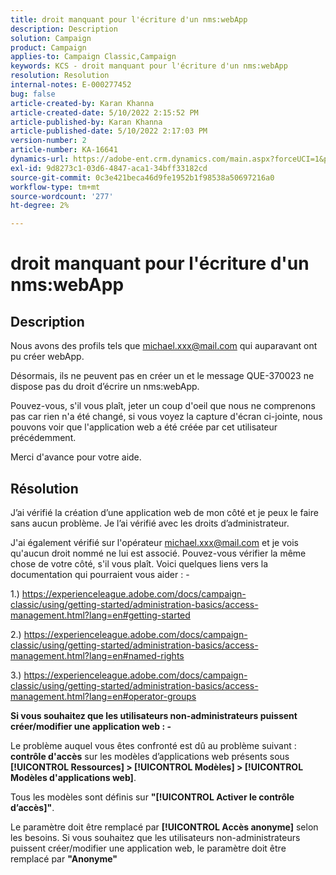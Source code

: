 ```yaml
---
title: droit manquant pour l'écriture d'un nms:webApp
description: Description
solution: Campaign
product: Campaign
applies-to: Campaign Classic,Campaign
keywords: KCS - droit manquant pour l'écriture d'un nms:webApp
resolution: Resolution
internal-notes: E-000277452
bug: false
article-created-by: Karan Khanna
article-created-date: 5/10/2022 2:15:52 PM
article-published-by: Karan Khanna
article-published-date: 5/10/2022 2:17:03 PM
version-number: 2
article-number: KA-16641
dynamics-url: https://adobe-ent.crm.dynamics.com/main.aspx?forceUCI=1&pagetype=entityrecord&etn=knowledgearticle&id=8fb70db0-6bd0-ec11-a7b5-00224809c556
exl-id: 9d8273c1-03d6-4847-aca1-34bff33182cd
source-git-commit: 0c3e421beca46d9fe1952b1f98538a50697216a0
workflow-type: tm+mt
source-wordcount: '277'
ht-degree: 2%

---
```


# droit manquant pour l&#39;écriture d&#39;un nms:webApp

## Description


Nous avons des profils tels que michael.xxx@mail.com qui auparavant ont pu créer webApp.

Désormais, ils ne peuvent pas en créer un et le message QUE-370023 ne dispose pas du droit d’écrire un nms:webApp.

Pouvez-vous, s&#39;il vous plaît, jeter un coup d&#39;oeil que nous ne comprenons pas car rien n&#39;a été changé, si vous voyez la capture d&#39;écran ci-jointe, nous pouvons voir que l&#39;application web a été créée par cet utilisateur précédemment.

Merci d&#39;avance pour votre aide.


## Résolution


J’ai vérifié la création d’une application web de mon côté et je peux le faire sans aucun problème. Je l’ai vérifié avec les droits d’administrateur.

J&#39;ai également vérifié sur l&#39;opérateur michael.xxx@mail.com et je vois qu&#39;aucun droit nommé ne lui est associé. Pouvez-vous vérifier la même chose de votre côté, s&#39;il vous plaît. Voici quelques liens vers la documentation qui pourraient vous aider : -

1.) https://experienceleague.adobe.com/docs/campaign-classic/using/getting-started/administration-basics/access-management.html?lang=en#getting-started

2.) https://experienceleague.adobe.com/docs/campaign-classic/using/getting-started/administration-basics/access-management.html?lang=en#named-rights

3.) https://experienceleague.adobe.com/docs/campaign-classic/using/getting-started/administration-basics/access-management.html?lang=en#operator-groups



<b>Si vous souhaitez que les utilisateurs non-administrateurs puissent créer/modifier une application web : -</b>

Le problème auquel vous êtes confronté est dû au problème suivant : <b>contrôle d&#39;accès</b> sur les modèles d’applications web présents sous <b>[!UICONTROL Ressources] > [!UICONTROL Modèles] > [!UICONTROL Modèles d&#39;applications web]</b>.

Tous les modèles sont définis sur <b>&quot;[!UICONTROL Activer le contrôle d’accès]&quot;</b>.

Le paramètre doit être remplacé par <b>[!UICONTROL Accès anonyme]</b> selon les besoins. Si vous souhaitez que les utilisateurs non-administrateurs puissent créer/modifier une application web, le paramètre doit être remplacé par <b>&quot;Anonyme&quot;</b>
